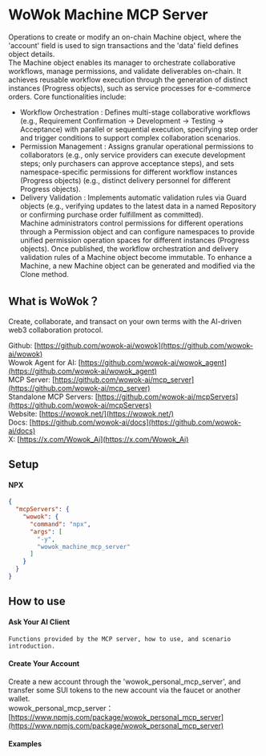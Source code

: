 # WoWok Machine MCP Server
Operations to create or modify an on-chain Machine object, where the 'account' field is used to sign transactions and the 'data' field defines object details.    
The Machine object enables its manager to orchestrate collaborative workflows, manage permissions, and validate deliverables on-chain. It achieves reusable workflow execution through the generation of distinct instances (Progress objects), such as service processes for e-commerce orders. Core functionalities include:
  - Workflow Orchestration : Defines multi-stage collaborative workflows (e.g., Requirement Confirmation → Development → Testing → Acceptance) with parallel or sequential execution, specifying step order and trigger conditions to support complex collaboration scenarios.
  - Permission Management : Assigns granular operational permissions to collaborators (e.g., only service providers can execute development steps; only purchasers can approve acceptance steps), and sets namespace-specific permissions for different workflow instances (Progress objects) (e.g., distinct delivery personnel for different Progress objects).
  - Delivery Validation : Implements automatic validation rules via Guard objects (e.g., verifying updates to the latest data in a named Repository or confirming purchase order fulfillment as committed).      
Machine administrators control permissions for different operations through a Permission object and can configure namespaces to provide unified permission operation spaces for different instances (Progress objects). 
Once published, the workflow orchestration and delivery validation rules of a Machine object become immutable. To enhance a Machine, a new Machine object can be generated and modified via the Clone method.

## What is WoWok？
Create, collaborate, and transact on your own terms with the AI-driven web3 collaboration protocol.

Github: [https://github.com/wowok-ai/wowok](https://github.com/wowok-ai/wowok)   
Wowok Agent for AI: [https://github.com/wowok-ai/wowok_agent](https://github.com/wowok-ai/wowok_agent)   
MCP Server: [https://github.com/wowok-ai/mcp_server](https://github.com/wowok-ai/mcp_server)   
Standalone MCP Servers: [https://github.com/wowok-ai/mcpServers](https://github.com/wowok-ai/mcpServers)   
Website: [https://wowok.net/](https://wowok.net/)   
Docs: [https://github.com/wowok-ai/docs](https://github.com/wowok-ai/docs)   
X: [https://x.com/Wowok_Ai](https://x.com/Wowok_Ai)


## Setup   
#### NPX   
```json
{
  "mcpServers": {
    "wowok": {
      "command": "npx",
      "args": [
        "-y",
        "wowok_machine_mcp_server"
      ]
    }
  }
}
```

## How to use     
#### Ask Your AI Client    
```
Functions provided by the MCP server, how to use, and scenario introduction.
```

#### Create Your Account    
Create a new account through the 'wowok_personal_mcp_server', and transfer some SUI tokens to the new account via the faucet or another wallet.         
wowok_personal_mcp_server：[https://www.npmjs.com/package/wowok_personal_mcp_server](https://www.npmjs.com/package/wowok_personal_mcp_server)     
 
#### Examples    

